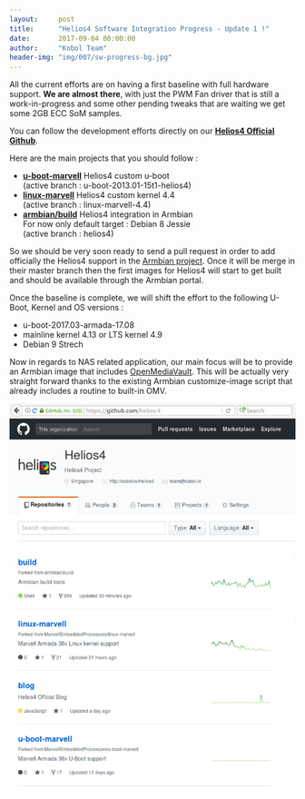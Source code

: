 ```yaml
---
layout:     post
title:      "Helios4 Software Integration Progress - Update 1 !"
date:       2017-09-04 00:00:00
author:     "Kobol Team"
header-img: "img/007/sw-progress-bg.jpg"
---
```


All the current efforts are on having a first baseline with full hardware support. **We are almost there**, with just the PWM Fan driver that is still a work-in-progress and some other pending tweaks that are waiting we get some 2GB ECC SoM samples.

You can follow the development efforts directly on our **[Helios4 Official Github](https://github.com/helios-4)**.

Here are the main projects that you should follow :

*   **[u-boot-marvell](https://github.com/helios-4/u-boot-marvell)** Helios4 custom u-boot  
    (active branch : u-boot-2013.01-15t1-helios4)
*   **[linux-marvell](https://github.com/helios-4/linux-marvell)** Helios4 custom kernel 4.4  
    (active branch : linux-marvell-4.4)
*   **[armbian/build](https://github.com/helios-4/build)** Helios4 integration in Armbian  
    For now only default target : Debian 8 Jessie  
    (active branch : helios4)

So we should be very soon ready to send a pull request in order to add officially the Helios4 support in the [Armbian project](https://www.armbian.com). Once it will be merge in their master branch then the first images for Helios4 will start to get built and should be available through the Armbian portal.

Once the baseline is complete, we will shift the effort to the following U-Boot, Kernel and OS versions :

*   u-boot-2017.03-armada-17.08
*   mainline kernel 4.13 or LTS kernel 4.9
*   Debian 9 Strech

Now in regards to NAS related application, our main focus will be to provide an Armbian image that includes [OpenMediaVault](https://www.openmediavault.org/). This will be actually very straight forward thanks to the existing Armbian customize-image script that already includes a routine to built-in OMV.

![Helios4 Github](/img/007/helios-4-github.png)
